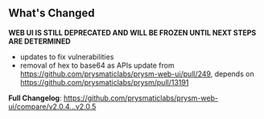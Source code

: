 ## What's Changed

**WEB UI IS STILL DEPRECATED AND WILL BE FROZEN UNTIL NEXT STEPS ARE DETERMINED**

- updates to fix vulnerabilities
- removal of hex to base64 as APIs update from https://github.com/prysmaticlabs/prysm-web-ui/pull/249, depends on https://github.com/prysmaticlabs/prysm/pull/13191

**Full Changelog**: https://github.com/prysmaticlabs/prysm-web-ui/compare/v2.0.4...v2.0.5